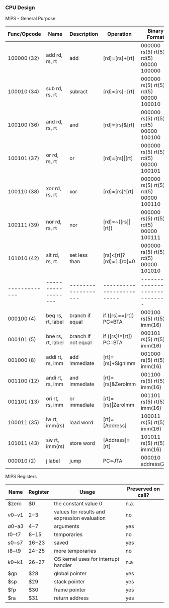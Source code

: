 ### CPU Design
MIPS - General Purpose

| Func/Opcode   | Name               | Description         | Operation                 | Binary Format                         |
| ------------- | ------------------ | ------------------- | ------------------------- | ------------------------------------- |
| 100000 (32)   | add  rd, rs, rt    | add                 |  [rd]=[rs]+[rt]           | 000000 rs(5) rt(5) rd(5) 00000 100000 |
| 100010 (34)   | sub  rd, rs, rt    | subract             |  [rd]=[rs]-[rt]           | 000000 rs(5) rt(5) rd(5) 00000 100010 |
| 100100 (36)   | and  rd, rs, rt    | and                 |  [rd]=[rs]&[rt]           | 000000 rs(5) rt(5) rd(5) 00000 100100 |
| 100101 (37)   | or   rd, rs, rt    | or                  |  [rd]=[rs]&#124;[rt]      | 000000 rs(5) rt(5) rd(5) 00000 100101 |
| 100110 (38)   | xor  rd, rs, rt    | xor                 |  [rd]=[rs]^[rt]           | 000000 rs(5) rt(5) rd(5) 00000 100110 |
| 100111 (39)   | nor  rd, rs, rt    | nor                 |  [rd]=~([rs]&#124;[rt])   | 000000 rs(5) rt(5) rd(5) 00000 100111 |
| 101010 (42)   | slt  rd, rs, rt    | set less than       |  [rs]<[rt]?[rd]=1:[rd]=0  | 000000 rs(5) rt(5) rd(5) 00000 101010 |
| ------------- | ------------------ | ------------------- | ------------------------- | ------------------------------------- |
| 000100  (4)   | beq  rs, rt, label | branch if equal     |  if ([rs]==[rt]) PC=BTA   | 000100 rs(5) rt(5) imm(16)            |
| 000101  (5)   | bne  rs, rt, label | branch if not equal |  if ([rs]!=[rt]) PC=BTA   | 000101 rs(5) rt(5) imm(16)            |
| 001000  (8)   | addi rt, rs, imm   | add immediate       |  [rt]=[rs]+SignImm        | 001000 rs(5) rt(5) imm(16)            |
| 001100 (12)   | andi rt, rs, imm   | and immediate       |  [rt]=[rs]&ZeroImm        | 001100 rs(5) rt(5) imm(16)            |
| 001101 (13)   | ori  rt, rs, imm   | or immediate        |  [rt]=[rs]&#124;ZeroImm   | 001101 rs(5) rt(5) imm(16)            |
| 100011 (35)   | lw   rt, imm(rs)   | load word           |  [rt]=[Address]           | 100011 rs(5) rt(5) imm(16)            |
| 101011 (43)   | sw   rt, imm(rs)   | store word          |  [Address]=[rt]           | 101011 rs(5) rt(5) imm(16)            |
| 000010  (2)   | j    label         | jump                |  PC=JTA                   | 000010 address(26)                    |

MIPS Registers

| Name    | Register | Usage                                        | Preserved on call? |
| --------| -------- | -------------------------------------------- | ------------------ |
| $zero   | $0       | the constant value 0                         | n.a.               |
| $v0-$v1 | $2-$3    | values for results and expression evaluation | no                 |
| $a0-$a3 | $4-$7    | arguments                                    | yes                |
| $t0-$t7 | $8-$15   | temporaries                                  | no                 |
| $s0-$s7 | $16-$23  | saved                                        | yes                |
| $t8-$t9 | $24-$25  | more temporaries                             | no                 |
| $k0-$k1 | $26-$27  | OS kernel uses for interrupt handler         | n.a                |
| $gp     | $28      | global pointer                               | yes                |
| $sp     | $29      | stack pointer                                | yes                |
| $fp     | $30      | frame pointer                                | yes                |
| $ra     | $31      | return address                               | yes                |

